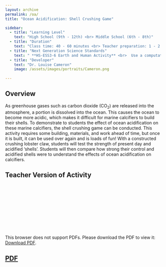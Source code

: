 ```yaml
---
layout: archive
permalink: /oa/
title: "Ocean Acidification: Shell Crushing Game"

sidebar:
  - title: "Learning Level"
    text: "High School (9th - 12th) <br> Middle School (6th - 8th)"
  - title: "Duration"
    text: "Class time: 40 - 60 minutes <br> Teacher preparation: 1 - 2 hours"
  - title: "Next Generation Science Standards"
    text: " **HS-ESS3-6 Earth and Human Activity** <br>  Use a computational representation to illustrate the relationships among  Earth systems and how those relationships are being modified due to human activity. <br>  **HS-ESS3-3 Earth and Human Activity** Create a computational simulation to illustrate the relationships among management of natural resources, the sustainability of human populations, and biodiversity."
  - title: "Developer"
    text: "Dr. Louise Cameron"
    image: /assets/images/portraits/Cameron.png
    
---
```



## Overview 

As greenhouse gases such as carbon dioxide (CO<sub>2</sub>) are released into the atmosphere, a portion is dissolved into the ocean. This causes the ocean to become more acidic, which makes it difficult for marine calcifiers to build their shells. To demonstrate to students the effect of ocean acidification on these marine calcifiers, the shell crushing game can be conducted. This activity requires some building, materials, and work ahead of time, but once it is built, it can be used over again and is loads of fun! With a constructed crushing lobster claw, students will test the strength of present day and acidified ‘shells’. Students will then compare how strong their control and acidified shells were to understand the effects of ocean acidification on calcifiers.
 
 
## Teacher Version of Activity

<object data="https://github.com/EvolutionWorkshop/EvolutionWorkshop.github.io/blob/master/assets/activityPDF/oaShellCrushActivity.pdf" type="application/pdf" width="700px" height="700px">
    <embed src="https://github.com/EvolutionWorkshop/EvolutionWorkshop.github.io/blob/master/assets/activityPDF/oaShellCrushActivity.pdf">
        <p>This browser does not support PDFs. Please download the PDF to view it: <a href="https://github.com/EvolutionWorkshop/EvolutionWorkshop.github.io/blob/master/assets/activityPDF/oaShellCrushActivity.pdf">Download PDF</a>.</p>
</object>

## [PDF](https://github.com/EvolutionWorkshop/EvolutionWorkshop.github.io/blob/master/assets/activityPDF/oaShellCrushActivity.pdf)


